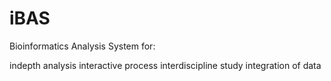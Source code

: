 # iBAS

Bioinformatics Analysis System for:

indepth analysis
interactive process
interdiscipline study
integration of data


